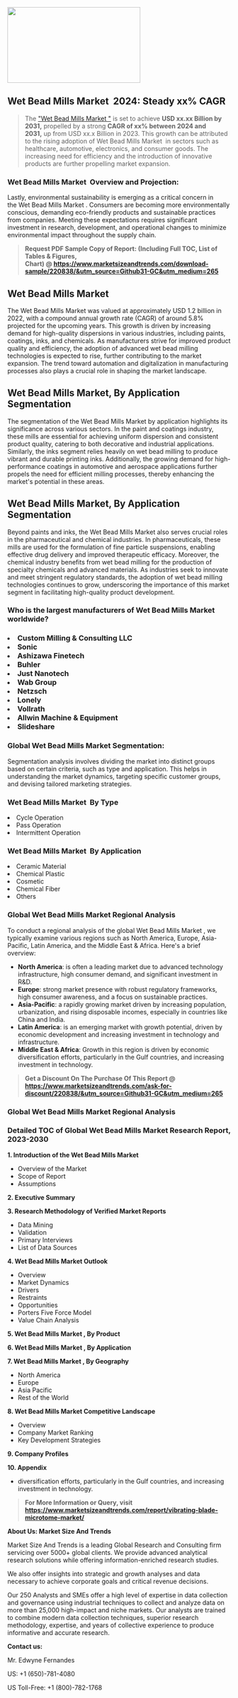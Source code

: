 <p><img class="alignnone size-medium wp-image-20088" src="https://ffe5etoiles.com/wp-content/uploads/2024/12/MST1-300x171.png" alt="" width="300" height="171" /></p><h2 id="ember46" class="ember-view reader-text-block__heading-2">Wet Bead Mills Market &nbsp;2024: Steady&nbsp;xx% CAGR</h2><blockquote id="ember47" class="ember-view reader-text-block__blockquote">The&nbsp;<a class="app-aware-link " href="https://www.marketsizeandtrends.com/download-sample/220838/&utm_source=Github31-GC&utm_medium=265" target="_blank" data-test-app-aware-link="">"Wet Bead Mills Market "</a>&nbsp;is set to achieve&nbsp;<strong>USD&nbsp;xx.xx&nbsp;Billion by 2031,</strong>&nbsp;propelled by a strong&nbsp;<strong>CAGR of&nbsp;xx% between 2024 and 2031,</strong>&nbsp;up from USD xx.x Billion in 2023. This growth can be attributed to the rising adoption of&nbsp;Wet Bead Mills Market &nbsp;in sectors such as healthcare, automotive, electronics, and consumer goods. The increasing need for efficiency and the introduction of innovative products are further propelling market expansion.</blockquote><h3 id="ember48" class="ember-view reader-text-block__heading-3">Wet Bead Mills Market &nbsp;Overview and Projection:</h3><p id="ember49" class="ember-view reader-text-block__paragraph">Lastly, environmental sustainability is emerging as a critical concern in the&nbsp;Wet Bead Mills Market . Consumers are becoming more environmentally conscious, demanding eco-friendly products and sustainable practices from companies. Meeting these expectations requires significant investment in research, development, and operational changes to minimize environmental impact throughout the supply chain.</p><blockquote id="ember50" class="ember-view reader-text-block__blockquote"><strong>Request PDF Sample Copy of Report: (Including Full TOC, List of Tables &amp; Figures, Chart)&nbsp;@&nbsp;<strong><a href="https://www.marketsizeandtrends.com/download-sample/220838/&utm_source=Github31-GC&utm_medium=265" target="_blank">https://www.marketsizeandtrends.com/download-sample/220838/&utm_source=Github31-GC&utm_medium=265</a></strong></strong></blockquote><h3 class=""><h2>Wet Bead Mills Market</h2><p>The Wet Bead Mills Market was valued at approximately USD 1.2 billion in 2022, with a compound annual growth rate (CAGR) of around 5.8% projected for the upcoming years. This growth is driven by increasing demand for high-quality dispersions in various industries, including paints, coatings, inks, and chemicals. As manufacturers strive for improved product quality and efficiency, the adoption of advanced wet bead milling technologies is expected to rise, further contributing to the market expansion. The trend toward automation and digitalization in manufacturing processes also plays a crucial role in shaping the market landscape.</p><h2>Wet Bead Mills Market, By Application Segmentation</h2><p>The segmentation of the Wet Bead Mills Market by application highlights its significance across various sectors. In the paint and coatings industry, these mills are essential for achieving uniform dispersion and consistent product quality, catering to both decorative and industrial applications. Similarly, the inks segment relies heavily on wet bead milling to produce vibrant and durable printing inks. Additionally, the growing demand for high-performance coatings in automotive and aerospace applications further propels the need for efficient milling processes, thereby enhancing the market's potential in these areas.</p><h2>Wet Bead Mills Market, By Application Segmentation</h2><p>Beyond paints and inks, the Wet Bead Mills Market also serves crucial roles in the pharmaceutical and chemical industries. In pharmaceuticals, these mills are used for the formulation of fine particle suspensions, enabling effective drug delivery and improved therapeutic efficacy. Moreover, the chemical industry benefits from wet bead milling for the production of specialty chemicals and advanced materials. As industries seek to innovate and meet stringent regulatory standards, the adoption of wet bead milling technologies continues to grow, underscoring the importance of this market segment in facilitating high-quality product development.</p></h3><h3 id="" class="">Who is the largest manufacturers of&nbsp;Wet Bead Mills Market worldwide?</h3><h3 class=""></Li><Li>Custom Milling & Consulting LLC</Li><Li> Sonic</Li><Li> Ashizawa Finetech</Li><Li> Buhler</Li><Li> Just Nanotech</Li><Li> Wab Group</Li><Li> Netzsch</Li><Li> Lonely</Li><Li> Vollrath</Li><Li> Allwin Machine & Equipment</Li><Li> Slideshare</h3><h3 id="ember53" class="ember-view reader-text-block__heading-3">Global&nbsp;Wet Bead Mills Market Segmentation:</h3><p id="ember54" class="ember-view reader-text-block__paragraph">Segmentation analysis involves dividing the market into distinct groups based on certain criteria, such as type and application. This helps in understanding the market dynamics, targeting specific customer groups, and devising tailored marketing strategies.</p><h3 id="" class="">Wet Bead Mills Market &nbsp;By Type</h3><p></Li><Li>Cycle Operation</Li><Li> Pass Operation</Li><Li> Intermittent Operation</p><h3 id="" class="">Wet Bead Mills Market &nbsp;By Application</h3><p class=""></Li><Li>Ceramic Material</Li><Li> Chemical Plastic</Li><Li> Cosmetic</Li><Li> Chemical Fiber</Li><Li> Others</p><h3 id="ember62" class="ember-view reader-text-block__heading-3">Global Wet Bead Mills Market Regional Analysis</h3><p id="ember63" class="ember-view reader-text-block__paragraph">To conduct a regional analysis of the global Wet Bead Mills Market , we typically examine various regions such as North America, Europe, Asia-Pacific, Latin America, and the Middle East &amp; Africa. Here's a brief overview:</p><ul><li><strong>North America</strong>: is often a leading market due to advanced technology infrastructure, high consumer demand, and significant investment in R&amp;D.</li><li><strong>Europe</strong>: strong market presence with robust regulatory frameworks, high consumer awareness, and a focus on sustainable practices.</li><li><strong>Asia-Pacific</strong>: a rapidly growing market driven by increasing population, urbanization, and rising disposable incomes, especially in countries like China and India.</li><li><strong>Latin America</strong>: is an emerging market with growth potential, driven by economic development and increasing investment in technology and infrastructure.</li><li><strong>Middle East &amp; Africa</strong>: Growth in this region is driven by economic diversification efforts, particularly in the Gulf countries, and increasing investment in technology.</li></ul><blockquote id="ember61" class="ember-view reader-text-block__blockquote"><strong>Get a Discount On The Purchase Of This Report @ <strong><a href="https://html-cleaner.com/" target="">https://www.marketsizeandtrends.com/ask-for-discount/220838/&utm_source=Github31-GC&utm_medium=265</a></strong></strong></blockquote><h3 id="ember62" class="ember-view reader-text-block__heading-3">Global Wet Bead Mills Market Regional Analysis</h3><h3 id="" class="">Detailed TOC of Global Wet Bead Mills Market Research Report, 2023-2030</h3><p id="" class=""><strong>1. Introduction of the Wet Bead Mills Market </strong></p><ul><li>Overview of the Market</li><li>Scope of Report</li><li>Assumptions</li></ul><p id="" class=""><strong>2. Executive Summary</strong></p><p id="" class=""><strong>3. Research Methodology of Verified Market Reports</strong></p><ul><li>Data Mining</li><li>Validation</li><li>Primary Interviews</li><li>List of Data Sources</li></ul><p id="" class=""><strong>4. Wet Bead Mills Market Outlook</strong></p><ul><li>Overview</li><li>Market Dynamics</li><li>Drivers</li><li>Restraints</li><li>Opportunities</li><li>Porters Five Force Model</li><li>Value Chain Analysis</li></ul><p id="" class=""><strong>5. Wet Bead Mills Market , By Product</strong></p><p id="" class=""><strong>6. Wet Bead Mills Market , By Application</strong></p><p id="" class=""><strong>7. Wet Bead Mills Market , By Geography</strong></p><ul><li>North America</li><li>Europe</li><li>Asia Pacific</li><li>Rest of the World</li></ul><p id="" class=""><strong>8. Wet Bead Mills Market Competitive Landscape</strong></p><ul><li>Overview</li><li>Company Market Ranking</li><li>Key Development Strategies</li></ul><p id="" class=""><strong>9. Company Profiles</strong></p><p id="" class=""><strong>10. Appendix</strong></p><ul><li>diversification efforts, particularly in the Gulf countries, and increasing investment in technology.</li></ul><blockquote id="ember65" class="ember-view reader-text-block__blockquote"><strong>For More Information or Query, visit <strong><strong><a href="https://html-cleaner.com/" target="">https://www.marketsizeandtrends.com/report/vibrating-blade-microtome-market/</a></strong></strong></strong></blockquote><p id="" class=""><strong>About Us: Market Size And Trends</strong></p><p id="" class="">Market Size And Trends is a leading Global Research and Consulting firm servicing over 5000+ global clients. We provide advanced analytical research solutions while offering information-enriched research studies.</p><p id="" class="">We also offer insights into strategic and growth analyses and data necessary to achieve corporate goals and critical revenue decisions.</p><p id="" class="">Our 250 Analysts and SMEs offer a high level of expertise in data collection and governance using industrial techniques to collect and analyze data on more than 25,000 high-impact and niche markets. Our analysts are trained to combine modern data collection techniques, superior research methodology, expertise, and years of collective experience to produce informative and accurate research.</p><p id="" class=""><strong>Contact us:</strong></p><p id="" class="">Mr. Edwyne Fernandes</p><p id="" class="">US: +1 (650)-781-4080</p><p id="" class="">US Toll-Free: +1 (800)-782-1768</p>
